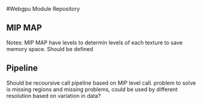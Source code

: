 #Webgpu Module Repository

## MIP MAP 
Notes: MIP MAP have levels to determin levels of each texture to save memory space. Should be defined

## Pipeline
Should be recoursive call pipeline based on MIP level call. problem to solve is missing regions and missing problems, could be used by different resolution based on variation in data?
